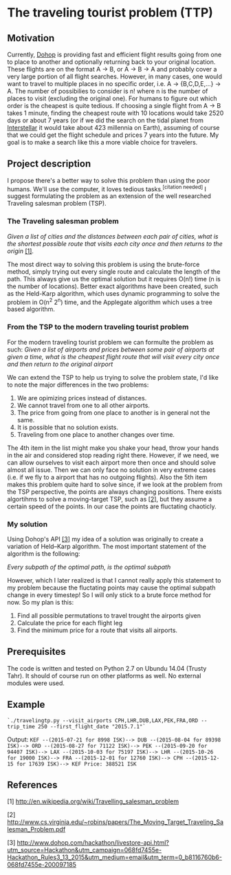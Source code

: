 # The traveling tourist problem (TTP)

## Motivation
Currently, [Dohop](http://www.dohop.is/) is providing fast and efficient flight results going from one to place to another and optionally returning back to your original location. These flights are on the format A -> B, or A -> B -> A and probably cover a very large portion of all flight searches. However, in many cases, one would want to travel to multiple places in no specific order, i.e. A -> {B,C,D,E,...} -> A. The number of possibilies to consider is n! where n is the number of places to visit (excluding the original one). For humans to figure out which order is the cheapest is quite tedious. If choosing a single flight from A -> B takes 1 minute, finding the cheapest route with 10 locations would take 2520 days or about 7 years (or if we did the search on the tidal planet from [Interstellar](http://www.imdb.com/title/tt0816692/) it would take about 423 millennia on Earth), assuming of course that we could get the flight schedule and prices 7 years into the future. My goal is to make a search like this a more viable choice for travelers.


## Project description
I propose there's a better way to solve this problem than using the poor humans. We'll use the computer, it loves tedious tasks.<sup>[citation needed]</sup> I suggest formulating the problem as an extension of the well researched Traveling salesman problem (TSP).

### The Traveling salesman problem
*Given a list of cities and the distances between each pair of cities, what is the shortest possible route that visits each city once and then returns to the origin* [[1]](http://en.wikipedia.org/wiki/Travelling_salesman_problem).

The most direct way to solving this problem is using the brute-force method, simply trying out every single route and calculate the length of the path. This always give us the optimal solution but it requires O(n!) time (n is the number of locations). Better exact algorithms have been created, such as the Held-Karp algorithm, which uses dynamic programming to solve the problem in O(n<sup>2</sup> 2<sup>n</sup>) time, and the Applegate algorithm which uses a tree based algorithm.

### From the TSP to the modern traveling tourist problem
For the modern traveling tourist problem we can formulte the problem as such:
*Given a list of airports and prices between some pair of airports at given a time, what is the cheapest flight route that will visit every city once and then return to the original airport*

We can extend the TSP to help us trying to solve the problem state, I'd like to note the major differences in the two problems:

1. We are opimizing prices instead of distances.
2. We cannot travel from one to all other airports.
3. The price from going from one place to another is in general not the same.
4. It is possible that no solution exists.
5. Traveling from one place to another changes over time.

The 4th item in the list might make you shake your head, throw your hands in the air and considered stop reading right there. However, if we need, we can allow ourselves to visit each airport more then once and should solve almost all issue. Then we can only face no solution in very extreme cases (i.e. if we fly to a airport that has no outgoing flights). Also the 5th item makes this problem quite hard to solve since, if we look at the problem from the TSP perspective, the points are always changing positions. There exists algortihms to solve a moving-target TSP, such as [[2]](http://www.cs.virginia.edu/~robins/papers/The_Moving_Target_Traveling_Salesman_Problem.pdf), but they assume a certain speed of the points. In our case the points are fluctating chaoticly.

### My solution
Using Dohop's API [[3]](http://www.dohop.com/hackathon/livestore-api.html?utm_source=Hackathon&utm_campaign=068fd7455e-Hackathon_Rules3_13_2015&utm_medium=email&utm_term=0_b8116760b6-068fd7455e-200097185) my idea of a solution was originally to create a variation of Held–Karp algorithm. The most important statement of the algorithm is the following:

*Every subpath of the optimal path, is the optimal subpath*

However, which I later realized is that I cannot really apply this statement to my problem because the fluctating points may cause the optimal subpath change in every timestep! So I will only stick to a brute force method for now. So my plan is this:

1. Find all possible permutations to travel trought the airports given
2. Calculate the price for each flight leg
3. Find the minimum price for a route that visits all airports.

## Prerequisites

The code is written and tested on Python 2.7 on Ubundu 14.04 (Trusty Tahr). It should of course run on other platforms as well. No external modules were used.

## Example

	`./travelingtp.py --visit_airports CPH,LHR,DUB,LAX,PEK,FRA,ORD --trip_time 250 --first_flight_date "2015.7.1"`
	
Output:	
	`KEF --(2015-07-21 for 8998 ISK)--> DUB --(2015-08-04 for 89398 ISK)--> ORD --(2015-08-27 for 71122 ISK)--> PEK --(2015-09-20 for 94407 ISK)--> LAX --(2015-10-03 for 75197 ISK)--> LHR --(2015-10-26 for 19000 ISK)--> FRA --(2015-12-01 for 12760 ISK)--> CPH --(2015-12-15 for 17639 ISK)--> KEF
	Price: 388521 ISK`

## References
[1] http://en.wikipedia.org/wiki/Travelling_salesman_problem

[2] http://www.cs.virginia.edu/~robins/papers/The_Moving_Target_Traveling_Salesman_Problem.pdf

[3] http://www.dohop.com/hackathon/livestore-api.html?utm_source=Hackathon&utm_campaign=068fd7455e-Hackathon_Rules3_13_2015&utm_medium=email&utm_term=0_b8116760b6-068fd7455e-200097185